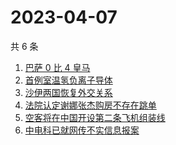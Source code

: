 # 2023-04-07

共 6 条

<!-- BEGIN ZHIHUSEARCH -->
<!-- 最后更新时间 Fri Apr 07 2023 05:09:30 GMT+0800 (China Standard Time) -->
1. [巴萨 0 比 4 皇马](https://www.zhihu.com/search?q=巴萨%200%20比%204%20皇马)
1. [首例室温氢负离子导体](https://www.zhihu.com/search?q=首例室温氢负离子导体)
1. [沙伊两国恢复外交关系](https://www.zhihu.com/search?q=沙伊两国恢复外交关系)
1. [法院认定谢娜张杰购房不存在跳单](https://www.zhihu.com/search?q=法院认定谢娜张杰购房不存在跳单)
1. [空客将在中国开设第二条飞机组装线](https://www.zhihu.com/search?q=空客将在中国开设第二条飞机组装线)
1. [中电科已就网传不实信息报案](https://www.zhihu.com/search?q=中电科已就网传不实信息报案)
<!-- END ZHIHUSEARCH -->
